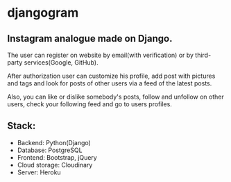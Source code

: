 # djangogram
Instagram analogue made on Django.
--
The user can register on website by email(with verification) or by third-party services(Google, GitHub).

After authorization user can customize his profile, add post with pictures and tags and look for posts of other users via a feed of the latest posts. 

Also, you can like or dislike somebody's posts, follow and unfollow on other users, check your following feed and go to users profiles.

Stack:
--
+ Backend: Python(Django)
+ Database: PostgreSQL
+ Frontend: Bootstrap, jQuery
+ Cloud storage: Cloudinary
+ Server: Heroku
